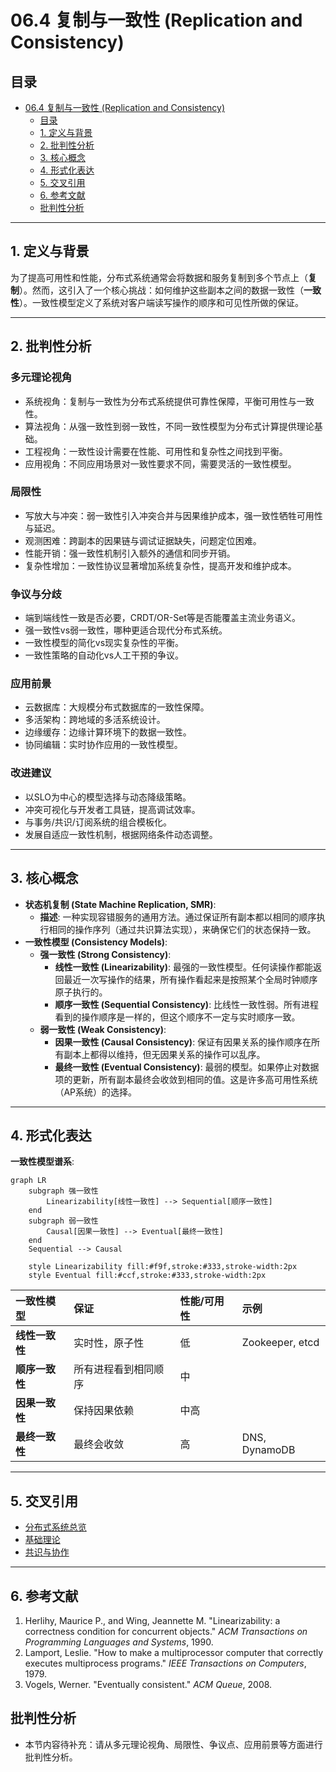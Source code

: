 # 06.4 复制与一致性 (Replication and Consistency)

## 目录

- [06.4 复制与一致性 (Replication and Consistency)](#064-复制与一致性-replication-and-consistency)
  - [目录](#目录)
  - [1. 定义与背景](#1-定义与背景)
  - [2. 批判性分析](#2-批判性分析)
  - [3. 核心概念](#3-核心概念)
  - [4. 形式化表达](#4-形式化表达)
  - [5. 交叉引用](#5-交叉引用)
  - [6. 参考文献](#6-参考文献)
  - [批判性分析](#批判性分析)

---

## 1. 定义与背景

为了提高可用性和性能，分布式系统通常会将数据和服务复制到多个节点上（**复制**）。然而，这引入了一个核心挑战：如何维护这些副本之间的数据一致性（**一致性**）。一致性模型定义了系统对客户端读写操作的顺序和可见性所做的保证。

---

## 2. 批判性分析

### 多元理论视角

- 系统视角：复制与一致性为分布式系统提供可靠性保障，平衡可用性与一致性。
- 算法视角：从强一致性到弱一致性，不同一致性模型为分布式计算提供理论基础。
- 工程视角：一致性设计需要在性能、可用性和复杂性之间找到平衡。
- 应用视角：不同应用场景对一致性要求不同，需要灵活的一致性模型。

### 局限性

- 写放大与冲突：弱一致性引入冲突合并与因果维护成本，强一致性牺牲可用性与延迟。
- 观测困难：跨副本的因果链与调试证据缺失，问题定位困难。
- 性能开销：强一致性机制引入额外的通信和同步开销。
- 复杂性增加：一致性协议显著增加系统复杂性，提高开发和维护成本。

### 争议与分歧

- 端到端线性一致是否必要，CRDT/OR-Set等是否能覆盖主流业务语义。
- 强一致性vs弱一致性，哪种更适合现代分布式系统。
- 一致性模型的简化vs现实复杂性的平衡。
- 一致性策略的自动化vs人工干预的争议。

### 应用前景

- 云数据库：大规模分布式数据库的一致性保障。
- 多活架构：跨地域的多活系统设计。
- 边缘缓存：边缘计算环境下的数据一致性。
- 协同编辑：实时协作应用的一致性模型。

### 改进建议

- 以SLO为中心的模型选择与动态降级策略。
- 冲突可视化与开发者工具链，提高调试效率。
- 与事务/共识/订阅系统的组合模板化。
- 发展自适应一致性机制，根据网络条件动态调整。

---

## 3. 核心概念

- **状态机复制 (State Machine Replication, SMR)**:
  - **描述**: 一种实现容错服务的通用方法。通过保证所有副本都以相同的顺序执行相同的操作序列（通过共识算法实现），来确保它们的状态保持一致。
- **一致性模型 (Consistency Models)**:
  - **强一致性 (Strong Consistency)**:
    - **线性一致性 (Linearizability)**: 最强的一致性模型。任何读操作都能返回最近一次写操作的结果，所有操作看起来是按照某个全局时钟顺序原子执行的。
    - **顺序一致性 (Sequential Consistency)**: 比线性一致性弱。所有进程看到的操作顺序是一样的，但这个顺序不一定与实时顺序一致。
  - **弱一致性 (Weak Consistency)**:
    - **因果一致性 (Causal Consistency)**: 保证有因果关系的操作顺序在所有副本上都得以维持，但无因果关系的操作可以乱序。
    - **最终一致性 (Eventual Consistency)**: 最弱的模型。如果停止对数据项的更新，所有副本最终会收敛到相同的值。这是许多高可用性系统（AP系统）的选择。

---

## 4. 形式化表达

**一致性模型谱系**:

```mermaid
graph LR
    subgraph 强一致性
        Linearizability[线性一致性] --> Sequential[顺序一致性]
    end
    subgraph 弱一致性
        Causal[因果一致性] --> Eventual[最终一致性]
    end
    Sequential --> Causal

    style Linearizability fill:#f9f,stroke:#333,stroke-width:2px
    style Eventual fill:#ccf,stroke:#333,stroke-width:2px
```

| 一致性模型 | 保证 | 性能/可用性 | 示例 |
| :--- | :--- | :--- | :--- |
| **线性一致性** | 实时性，原子性 | 低 | Zookeeper, etcd |
| **顺序一致性** | 所有进程看到相同顺序 | 中 | |
| **因果一致性** | 保持因果依赖 | 中高 | |
| **最终一致性** | 最终会收敛 | 高 | DNS, DynamoDB |

---

## 5. 交叉引用

- [分布式系统总览](README.md)
- [基础理论](06.1_Foundations.md)
- [共识与协作](06.3_Consensus_and_Coordination.md)

---

## 6. 参考文献

1. Herlihy, Maurice P., and Wing, Jeannette M. "Linearizability: a correctness condition for concurrent objects." *ACM Transactions on Programming Languages and Systems*, 1990.
2. Lamport, Leslie. "How to make a multiprocessor computer that correctly executes multiprocess programs." *IEEE Transactions on Computers*, 1979.
3. Vogels, Werner. "Eventually consistent." *ACM Queue*, 2008.

## 批判性分析

- 本节内容待补充：请从多元理论视角、局限性、争议点、应用前景等方面进行批判性分析。
